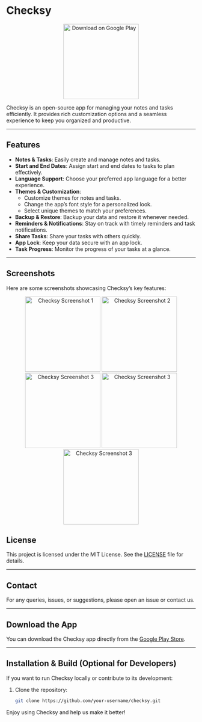 # Checksy

<p align="center">
  <a href="https://play.google.com/store/apps/details?id=com.jaixlabs.checksy.dev">
    <img src="https://play.google.com/intl/en_us/badges/static/images/badges/en_badge_web_generic.png" alt="Download on Google Play" width="200"/>
  </a>
</p>


Checksy is an open-source app for managing your notes and tasks efficiently. It provides rich customization options and a seamless experience to keep you organized and productive.

---

## Features

- **Notes & Tasks**: Easily create and manage notes and tasks.
- **Start and End Dates**: Assign start and end dates to tasks to plan effectively.
- **Language Support**: Choose your preferred app language for a better experience.
- **Themes & Customization**:
  - Customize themes for notes and tasks.
  - Change the app’s font style for a personalized look.
  - Select unique themes to match your preferences.
- **Backup & Restore**: Backup your data and restore it whenever needed.
- **Reminders & Notifications**: Stay on track with timely reminders and task notifications.
- **Share Tasks**: Share your tasks with others quickly.
- **App Lock**: Keep your data secure with an app lock.
- **Task Progress**: Monitor the progress of your tasks at a glance.

---

## Screenshots

Here are some screenshots showcasing Checksy’s key features:

<p align="center">
  <img src="https://github.com/user-attachments/assets/1f626372-2d17-4b95-aa5f-e9c531d15aab" alt="Checksy Screenshot 1" width="200"/>
  <img src="https://github.com/user-attachments/assets/54d8d21b-3fcf-4533-867a-87922367c783" alt="Checksy Screenshot 2" width="200"/>
  <img src="https://github.com/user-attachments/assets/8a38e08d-f14d-4983-854a-9088c67645e2" alt="Checksy Screenshot 3" width="200"/>
  <img src="https://github.com/user-attachments/assets/63585214-c04d-4cba-99be-8fdfd246eae2" alt="Checksy Screenshot 3" width="200"/>
  <img src="https://github.com/user-attachments/assets/30184b43-fd76-41c1-a562-da7968479fe2" alt="Checksy Screenshot 3" width="200"/>

</p>

## License

This project is licensed under the MIT License. See the [LICENSE](LICENSE) file for details.

---

## Contact

For any queries, issues, or suggestions, please open an issue or contact us.

---

## Download the App

You can download the Checksy app directly from the [Google Play Store](https://play.google.com/store/apps/details?id=com.jaixlabs.checksy.dev).

---

## Installation & Build (Optional for Developers)

If you want to run Checksy locally or contribute to its development:

1. Clone the repository:
   ```bash
   git clone https://github.com/your-username/checksy.git

  Enjoy using Checksy and help us make it better!
